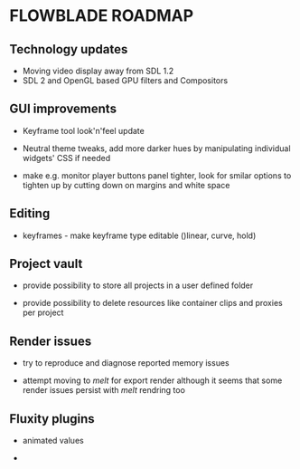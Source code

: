 # FLOWBLADE ROADMAP

## Technology updates

* Moving video display away from SDL 1.2
* SDL 2 and OpenGL based GPU filters and Compositors

## GUI improvements

* Keyframe tool look'n'feel update

* Neutral theme tweaks, add more darker hues by manipulating individual widgets' CSS if needed

* make e.g. monitor player buttons panel tighter, look for smilar options to tighten up by cutting down on margins and white space

## Editing

* keyframes - make keyframe type editable ()linear, curve, hold)

## Project vault

* provide possibility to store all projects in a user defined folder

* provide possibility to delete resources like container clips and proxies per project

## Render issues

* try to reproduce and diagnose reported memory issues

* attempt moving to *melt* for export render although it seems that some render issues persist with *melt* rendring too

## Fluxity plugins

* animated values

* 
